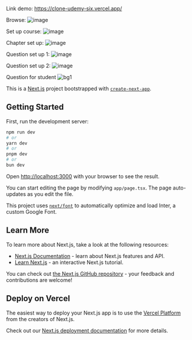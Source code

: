 Link demo: https://clone-udemy-six.vercel.app/

Browse: ![image](https://github.com/user-attachments/assets/4a02d831-a803-4fa6-938f-41af441c8d79)

Set up course: ![image](https://github.com/user-attachments/assets/95dcf999-478d-4d01-a26a-0459f3995567)

Chapter set up: ![image](https://github.com/user-attachments/assets/d6901477-8ab3-4a03-be73-84d242dd1485)

Question set up 1: ![image](https://github.com/user-attachments/assets/fdd14e34-22fb-4aa4-be4e-218bd7077a10)

Question set up 2: ![image](https://github.com/user-attachments/assets/8c592cba-d16c-49b0-a03e-842309f6df6c)

Question for student ![bg1](https://github.com/user-attachments/assets/4bd12ad7-916e-475a-8852-8e513aa098aa)


This is a [Next.js](https://nextjs.org/) project bootstrapped with [`create-next-app`](https://github.com/vercel/next.js/tree/canary/packages/create-next-app).

## Getting Started

First, run the development server:

```bash
npm run dev
# or
yarn dev
# or
pnpm dev
# or
bun dev
```

Open [http://localhost:3000](http://localhost:3000) with your browser to see the result.

You can start editing the page by modifying `app/page.tsx`. The page auto-updates as you edit the file.

This project uses [`next/font`](https://nextjs.org/docs/basic-features/font-optimization) to automatically optimize and load Inter, a custom Google Font.

## Learn More

To learn more about Next.js, take a look at the following resources:

- [Next.js Documentation](https://nextjs.org/docs) - learn about Next.js features and API.
- [Learn Next.js](https://nextjs.org/learn) - an interactive Next.js tutorial.

You can check out [the Next.js GitHub repository](https://github.com/vercel/next.js/) - your feedback and contributions are welcome!

## Deploy on Vercel

The easiest way to deploy your Next.js app is to use the [Vercel Platform](https://vercel.com/new?utm_medium=default-template&filter=next.js&utm_source=create-next-app&utm_campaign=create-next-app-readme) from the creators of Next.js.

Check out our [Next.js deployment documentation](https://nextjs.org/docs/deployment) for more details.
